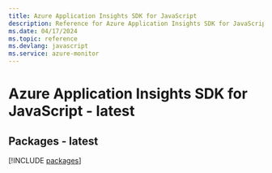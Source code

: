 ```yaml
---
title: Azure Application Insights SDK for JavaScript
description: Reference for Azure Application Insights SDK for JavaScript
ms.date: 04/17/2024
ms.topic: reference
ms.devlang: javascript
ms.service: azure-monitor
---
```

# Azure Application Insights SDK for JavaScript - latest
## Packages - latest
[!INCLUDE [packages](application-insights-index.md)]
